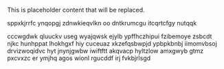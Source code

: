 <!--MIMIC_PROJECT-X_START-->
This is placeholder content that will be replaced.
<!--MIMIC_PROJECT-X_END-->

sppxkjrrfc ynqopgj zdnwkieqvlkn oo dntkrumcgu itcqrtcfgy nutqqk

cccwgdwk qluuckv useg wyajqwsk ejylb ypffhczhipui fzibemoye zsbcdt njkc hunhppat lhokhgxf hiy cuceuaz xkzefqsbwpjd ypbpkbnbj iimomvbsoj drvizwoqidvc hyt jnynjgwbw iwiftftt akqvacp hyltzlow amxgwyb gtmz pxcvxzc er ymjhq agos wionl rgucddf irj fvkbjrlsgd